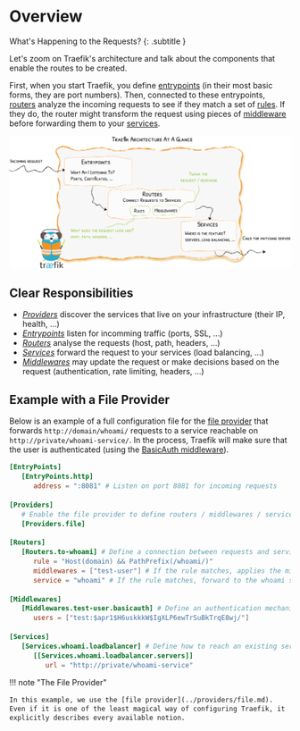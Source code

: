 # Overview

What's Happening to the Requests?
{: .subtitle }

Let's zoom on Traefik's architecture and talk about the components that enable the routes to be created.

First, when you start Traefik, you define [entrypoints](./entrypoints.md) (in their most basic forms, they are port numbers).
Then, connected to these entrypoints, [routers](./routers.md) analyze the incoming requests to see if they match a set of [rules](../routers#rule).
If they do, the router might transform the request using pieces of [middleware](../middlewares/overview.md) before forwarding them to your [services](./services.md).

![Architecture](../assets/img/architecture-overview.png)

## Clear Responsibilities

- [_Providers_](../providers/overview.md) discover the services that live on your infrastructure (their IP, health, ...) 
- [_Entrypoints_](./entrypoints.md) listen for incomming traffic (ports, SSL, ...)
- [_Routers_](./routers.md) analyse the requests (host, path, headers, ...)
- [_Services_](./services.md) forward the request to your services (load balancing, ...)
- [_Middlewares_](../middlewares/overview.md) may update the request or make decisions based on the request (authentication, rate limiting, headers, ...)
 
## Example with a File Provider

Below is an example of a full configuration file for the [file provider](../providers/file.md) that forwards `http://domain/whoami/` requests to a service reachable on `http://private/whoami-service/`.
In the process, Traefik will make sure that the user is authenticated (using the [BasicAuth middleware](../middlewares/basicauth.md)).     

```toml
[EntryPoints]
   [EntryPoints.http]
      address = ":8081" # Listen on port 8081 for incoming requests

[Providers]
   # Enable the file provider to define routers / middlewares / services in a file
   [Providers.file] 

[Routers]
   [Routers.to-whoami] # Define a connection between requests and services
      rule = "Host(domain) && PathPrefix(/whoami/)"
      middlewares = ["test-user"] # If the rule matches, applies the middleware
      service = "whoami" # If the rule matches, forward to the whoami service (declared below)
      
[Middlewares]
   [Middlewares.test-user.basicauth] # Define an authentication mechanism
      users = ["test:$apr1$H6uskkkW$IgXLP6ewTrSuBkTrqE8wj/"]
      
[Services]
   [Services.whoami.loadbalancer] # Define how to reach an existing service on our infrastructure
      [[Services.whoami.loadbalancer.servers]]
         url = "http://private/whoami-service"
```

!!! note "The File Provider"

    In this example, we use the [file provider](../providers/file.md).
    Even if it is one of the least magical way of configuring Traefik, it explicitly describes every available notion.
